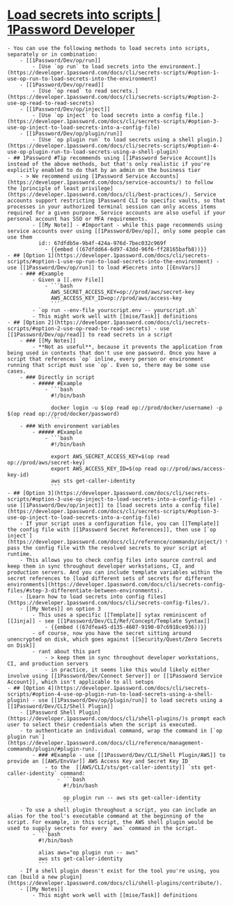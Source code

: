 # [Load secrets into scripts | 1Password Developer](https://developer.1password.com/docs/cli/secrets-scripts/)
	- You can use the following methods to load secrets into scripts, separately or in combination:
		- [[1Password/Dev/op/run]]
			- [Use `op run` to load secrets into the environment.](https://developer.1password.com/docs/cli/secrets-scripts/#option-1-use-op-run-to-load-secrets-into-the-environment)
		- [[1Password/Dev/op/read]]
			- [Use `op read` to read secrets.](https://developer.1password.com/docs/cli/secrets-scripts/#option-2-use-op-read-to-read-secrets)
		- [[1Password/Dev/op/inject]]
			- [Use `op inject` to load secrets into a config file.](https://developer.1password.com/docs/cli/secrets-scripts/#option-3-use-op-inject-to-load-secrets-into-a-config-file)
		- [[1Password/Dev/op/plugin/run]]
			- [Use `op plugin run` to load secrets using a shell plugin.](https://developer.1password.com/docs/cli/secrets-scripts/#option-4-use-op-plugin-run-to-load-secrets-using-a-shell-plugin)
	- ## 1Password #Tip recommends using [[1Password Service Account]]s instead of the above methods, but that's only realistic if you're explicitly enabled to do that by an admin on the business tier
		- > We recommend using [1Password Service Accounts](https://developer.1password.com/docs/service-accounts/) to follow the [principle of least privilege](https://developer.1password.com/docs/cli/best-practices/). Service accounts support restricting 1Password CLI to specific vaults, so that processes in your authorized terminal session can only access items required for a given purpose. Service accounts are also useful if your personal account has SSO or MFA requirements.
			- [[My Note]] - #Important - while this page recommends using service accounts over using [[1Password/Dev/op]], only some people can use them
			  id:: 67dfdb5e-9b4f-424a-976d-7bec032c969f
				- {{embed ((67dfdd64-6d97-43dd-96f6-ff28165bafb8))}}
	- ## [Option 1](https://developer.1password.com/docs/cli/secrets-scripts/#option-1-use-op-run-to-load-secrets-into-the-environment) - use [[1Password/Dev/op/run]] to load #Secrets into [[EnvVars]]
		- ### #Example
			- Given a [[.env File]]
				- ```bash
				  AWS_SECRET_ACCESS_KEY=op://prod/aws/secret-key
				  AWS_ACCESS_KEY_ID=op://prod/aws/access-key
				  ```
			- `op run --env-file yourscript.env -- yourscript.sh`
			- This might work well with [[mise/Task]] definitions
	- ## [Option 2](https://developer.1password.com/docs/cli/secrets-scripts/#option-2-use-op-read-to-read-secrets) - use [[1Password/Dev/op/read]] to read secrets in a script
		- ### [[My Notes]]
			- **Not as useful**, because it prevents the application from being used in contexts that don't use one password. Once you have a script that references `op` inline, every person or environment running that script must use `op`. Even so, there may be some use cases.
		- ### Directly in script
			- ##### #Example
				- ```bash
				  #!/bin/bash
				  
				  docker login -u $(op read op://prod/docker/username) -p $(op read op://prod/docker/password)
				  ```
		- ### With environment variables
			- ##### #Example
				- ```bash
				  #!/bin/bash
				  
				  export AWS_SECRET_ACCESS_KEY=$(op read op://prod/aws/secret-key)
				  export AWS_ACCESS_KEY_ID=$(op read op://prod/aws/access-key-id)
				  aws sts get-caller-identity
				  ```
	- ## [Option 3](https://developer.1password.com/docs/cli/secrets-scripts/#option-3-use-op-inject-to-load-secrets-into-a-config-file) - use [[1Password/Dev/op/inject]] to [load secrets into a config file](https://developer.1password.com/docs/cli/secrets-scripts/#option-3-use-op-inject-to-load-secrets-into-a-config-file)
		- If your script uses a configuration file, you can [[Template]] the config file with [[1Password Secret References]], then use [`op inject`](https://developer.1password.com/docs/cli/reference/commands/inject/) to pass the config file with the resolved secrets to your script at runtime.
		- This allows you to check config files into source control and keep them in sync throughout developer workstations, CI, and production servers. And you can include template variables within the secret references to [load different sets of secrets for different environments](https://developer.1password.com/docs/cli/secrets-config-files/#step-3-differentiate-between-environments).
		- [Learn how to load secrets into config files](https://developer.1password.com/docs/cli/secrets-config-files/).
		- [[My Notes]] on option 3
			- This uses a specific [[Template]] sytax reminiscent of [[Jinja]] - see [[1Password/Dev/CLI/Ref/Concept/Template Syntax]]
				- {{embed ((67dfea45-d135-4607-9190-07c6918ce936))}}
			- of course, now you have the secret sitting around unencrypted on disk, which goes against [[Security/Quest/Zero Secrets on Disk]]
			- rant about this part
				- > keep them in sync throughout developer workstations, CI, and production servers
				- in practice, it seems like this would likely either involve using [[1Password/Dev/Connect Server]] or [[1Password Service Account]], which isn't applicable to all setups
	- ## [Option 4](https://developer.1password.com/docs/cli/secrets-scripts/#option-4-use-op-plugin-run-to-load-secrets-using-a-shell-plugin) - use [[1Password/Dev/op/plugin/run]] to load secrets using a [[1Password/Dev/CLI/Shell Plugin]]
		- [1Password Shell Plugin](https://developer.1password.com/docs/cli/shell-plugins/)s prompt each user to select their credentials when the script is executed.
		- to authenticate an individual command, wrap the command in [`op plugin run`](https://developer.1password.com/docs/cli/reference/management-commands/plugin/#plugin-run).
			- ### #Example - use [[1Password/Dev/CLI/Shell Plugin/AWS]] to provide an [[AWS/EnvVar]] AWS Access Key and Secret Key ID
				- to the  [[AWS/CLI/sts/get-caller-identity]] `sts get-caller-identity` command:
					- ```bash
					  #!/bin/bash
					  
					  op plugin run -- aws sts get-caller-identity
					  ```
		- To use a shell plugin throughout a script, you can include an alias for the tool's executable command at the beginning of the script. For example, in this script, the AWS shell plugin would be used to supply secrets for every `aws` command in the script.
			- ```bash
			  #!/bin/bash
			  
			  alias aws="op plugin run -- aws"
			  aws sts get-caller-identity
			  ```
		- If a shell plugin doesn't exist for the tool you're using, you can [build a new plugin](https://developer.1password.com/docs/cli/shell-plugins/contribute/).
		- [[My Notes]]
			- This might work well with [[mise/Task]] definitions
